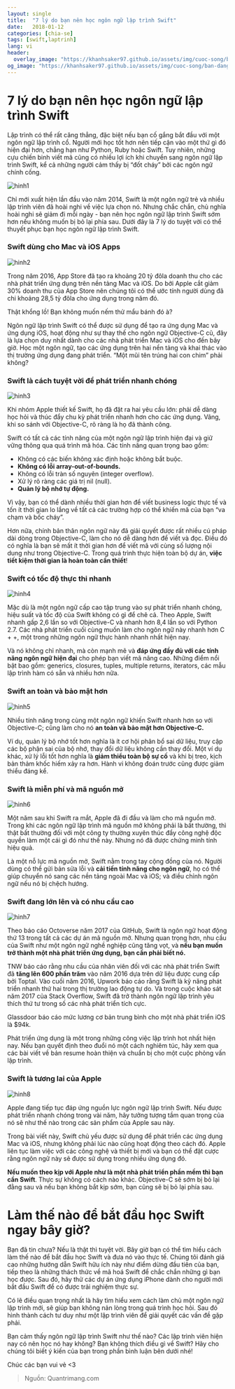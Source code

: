 ```yaml
---
layout: single
title:  "7 lý do bạn nên học ngôn ngữ lập trình Swift"
date:   2018-01-12
categories: [chia-se]
tags: [swift,laptrinh]
lang: vi
header:
  overlay_image: "https://khanhsaker97.github.io/assets/img/cuoc-song/ban-dang-di-dung-huong.jpg"
og_image: "https://khanhsaker97.github.io/assets/img/cuoc-song/ban-dang-di-dung-huong.jpg"
---
```


# 7 lý do bạn nên học ngôn ngữ lập trình Swift
Lập trình có thể rất căng thẳng, đặc biệt nếu bạn cố gắng bắt đầu với một ngôn ngữ lập trình cổ. Người mới học tốt hơn nên tiếp cận vào một thứ gì đó hiện đại hơn, chẳng hạn như Python, Ruby hoặc Swift. Tuy nhiên, những cựu chiến binh viết mã cũng có nhiều lợi ích khi chuyển sang ngôn ngữ lập trình Swift, kể cả những người cảm thấy bị “đốt cháy” bởi các ngôn ngữ chính cống.

![hinh1](https://img.quantrimang.com/photos/image/2018/01/03/hoc-ngon-ngu-lap-trinh-swift-1.jpg)

Chỉ mới xuất hiện lần đầu vào năm 2014, Swift là một ngôn ngữ trẻ và nhiều lập trình viên đã hoài nghi về việc lựa chọn nó. Nhưng chắc chắn, chủ nghĩa hoài nghi sẽ giảm đi mỗi ngày - bạn nên học ngôn ngữ lập trình Swift sớm hơn nếu không muốn bị bỏ lại phía sau. Dưới đây là 7 lý do tuyệt vời có thể thuyết phục bạn học ngôn ngữ lập trình Swift.
### Swift dùng cho Mac và iOS Apps
![hinh2](https://img.quantrimang.com/photos/image/2018/01/03/hoc-ngon-ngu-lap-trinh-swift-2.jpg)

Trong năm 2016, App Store đã tạo ra khoảng 20 tỷ đôla doanh thu cho các nhà phát triển ứng dụng trên nền tảng Mac và iOS. Do bởi Apple cắt giảm 30% doanh thu của App Store nên chúng tôi có thể ước tính người dùng đã chi khoảng 28,5 tỷ đôla cho ứng dụng trong năm đó.

Thật khổng lồ! Bạn không muốn nếm thử mẩu bánh đó à?

Ngôn ngữ lập trình Swift có thể được sử dụng để tạo ra ứng dụng Mac và ứng dụng iOS, hoạt động như sự thay thế cho ngôn ngữ Objective-C cũ, đây là lựa chọn duy nhất dành cho các nhà phát triển Mac và iOS cho đến bây giờ. Học một ngôn ngữ, tạo các ứng dụng trên hai nền tảng và khai thác vào thị trường ứng dụng đang phát triển. “Một mũi tên trúng hai con chim” phải không?
### Swift là cách tuyệt vời để phát triển nhanh chóng

![hinh3](https://img.quantrimang.com/photos/image/2018/01/03/hoc-ngon-ngu-lap-trinh-swift-3.jpg)

Khi nhóm Apple thiết kế Swift, họ đã đặt ra hai yêu cầu lớn: phải dễ dàng học hỏi và thúc đẩy chu kỳ phát triển nhanh hơn cho các ứng dụng. Vâng, khi so sánh với Objective-C, rõ ràng là họ đã thành công.

Swift có tất cả các tính năng của một ngôn ngữ lập trình hiện đại và giữ vững thông qua quá trình mã hóa. Các tính năng quan trọng bao gồm:
* Không có các biến không xác định hoặc không bắt buộc.
* **Không có lỗi array-out-of-bounds.**
* Không có lỗi tràn số nguyên (integer overflow).
* Xử lý rõ ràng các giá trị nil (null).
* **Quản lý bộ nhớ tự động.**

Vì vậy, bạn có thể dành nhiều thời gian hơn để viết business logic thực tế và tốn ít thời gian lo lắng về tất cả các trường hợp có thể khiến mã của bạn “va chạm và bốc cháy”.

Hơn nữa, chính bản thân ngôn ngữ này đã giải quyết được rất nhiều cú pháp dài dòng trong Objective-C, làm cho nó dễ dàng hơn để viết và đọc. Điều đó có nghĩa là bạn sẽ mất ít thời gian hơn để viết mã với cùng số lượng nội dung như trong Objective-C. Trong quá trình thực hiện toàn bộ dự án, **việc tiết kiệm thời gian là hoàn toàn cần thiết**!
### Swift có tốc độ thực thi nhanh

![hinh4](https://img.quantrimang.com/photos/image/2018/01/03/hoc-ngon-ngu-lap-trinh-swift-4.jpg)

Mặc dù là một ngôn ngữ cấp cao tập trung vào sự phát triển nhanh chóng, hiệu suất và tốc độ của Swift không có gì để chê cả. Theo Apple, Swift nhanh gấp 2,6 lần so với Objective-C và nhanh hơn 8,4 lần so với Python 2.7. Các nhà phát triển cuối cùng muốn làm cho ngôn ngữ này nhanh hơn C + +, một trong những ngôn ngữ thực hành nhanh nhất hiện nay.

Và nó không chỉ nhanh, mà còn mạnh mẽ và **đáp ứng đầy đủ với các tính năng ngôn ngữ hiện đại** cho phép bạn viết mã nâng cao. Những điểm nổi bật bao gồm: generics, closures, tuples, multiple returns, iterators, các mẫu lập trình hàm có sẵn và nhiều hơn nữa.
### Swift an toàn và bảo mật hơn
![hinh5](https://img.quantrimang.com/photos/image/2018/01/03/hoc-ngon-ngu-lap-trinh-swift-5.jpg)

Nhiều tính năng trong cùng một ngôn ngữ khiến Swift nhanh hơn so với Objective-C; cũng làm cho nó **an toàn và bảo mật hơn Objective-C.**

Ví dụ, quản lý bộ nhớ tốt hơn nghĩa là ít cơ hội phân bổ sai dữ liệu, truy cập các bộ phận sai của bộ nhớ, thay đổi dữ liệu không cần thay đổi. Một ví dụ khác, xử lý lỗi tốt hơn nghĩa là **giảm thiểu toàn bộ sự cố** và khi bị treo, kịch bản thảm khốc hiếm xảy ra hơn. Hành vi không đoán trước cũng được giảm thiểu đáng kể.
### Swift là miễn phí và mã nguồn mở
![hinh6](https://img.quantrimang.com/photos/image/2018/01/03/hoc-ngon-ngu-lap-trinh-swift-6.jpg)

Một năm sau khi Swift ra mắt, Apple đã đi đầu và làm cho mã nguồn mở. Trong khi các ngôn ngữ lập trình mã nguồn mở không phải là bất thường, thì thật bất thường đối với một công ty thường xuyên thúc đẩy công nghệ độc quyền làm một cái gì đó như thế này. Nhưng nó đã được chứng minh tính hiệu quả.

Là một nỗ lực mã nguồn mở, Swift nằm trong tay cộng đồng của nó. Người dùng có thể gửi bản sửa lỗi và **cải tiến tính năng cho ngôn ngữ**, họ có thể giúp chuyển nó sang các nền tảng ngoài Mac và iOS; và điều chỉnh ngôn ngữ nếu nó bị chệch hướng.
### Swift đang lớn lên và có nhu cầu cao
![hinh7](https://img.quantrimang.com/photos/image/2018/01/03/hoc-ngon-ngu-lap-trinh-swift-7.jpg)

Theo báo cáo Octoverse năm 2017 của GitHub, Swift là ngôn ngữ hoạt động thứ 13 trong tất cả các dự án mã nguồn mở. Nhưng quan trọng hơn, nhu cầu của Swift như một ngôn ngữ nghề nghiệp cũng tăng vọt, và **nếu bạn muốn trở thành một nhà phát triển ứng dụng, bạn cần phải biết nó.**

TNW báo cáo rằng nhu cầu của nhân viên đối với các nhà phát triển Swift đã **tăng lên 600 phần trăm** vào năm 2016 dựa trên dữ liệu được cung cấp bởi Toptal. Vào cuối năm 2016, Upwork báo cáo rằng Swift là kỹ năng phát triển nhanh thứ hai trong thị trường lao động tự do. Và trong cuộc khảo sát năm 2017 của Stack Overflow, Swift đã trở thành ngôn ngữ lập trình yêu thích thứ tư trong số các nhà phát triển tích cực.

Glassdoor báo cáo mức lương cơ bản trung bình cho một nhà phát triển iOS là $94k.

Phát triển ứng dụng là một trong những công việc lập trình hot nhất hiện nay. Nếu bạn quyết định theo đuổi nó một cách nghiêm túc, hãy xem qua các bài viết về bản resume hoàn thiện và chuẩn bị cho một cuộc phỏng vấn lập trình.
### Swift là tương lai của Apple
![hinh8](https://img.quantrimang.com/photos/image/2018/01/03/hoc-ngon-ngu-lap-trinh-swift-8.jpg)

Apple đang tiếp tục đáp ứng nguồn lực ngôn ngữ lập trình Swift. Nếu được phát triển nhanh chóng trong vài năm, hãy tưởng tượng tầm quan trọng của nó sẽ như thế nào trong các sản phẩm của Apple sau này.

Trong bài viết này, Swift chủ yếu được sử dụng để phát triển các ứng dụng Mac và iOS, nhưng không phải lúc nào cũng hoạt động theo cách đó. Apple liên tục làm việc với các công nghệ và thiết bị mới và bạn có thể đặt cược rằng ngôn ngữ này sẽ được sử dụng trong nhiều ứng dụng đó.

**Nếu muốn theo kịp với Apple như là một nhà phát triển phần mềm thì bạn cần Swift**. Thực sự không có cách nào khác. Objective-C sẽ sớm bị bỏ lại đằng sau và nếu bạn không bắt kịp sớm, bạn cũng sẽ bị bỏ lại phía sau.

# Làm thế nào để bắt đầu học Swift ngay bây giờ?
Bạn đã tin chưa? Nếu là thật thì tuyệt vời. Bây giờ bạn có thể tìm hiểu cách làm thế nào để bắt đầu học Swift và đưa nó vào thực tế. Chúng tôi đánh giá cao những hướng dẫn Swift hữu ích này như điểm dừng đầu tiên của bạn, tiếp theo là những thách thức về mã hoá Swift để chắc chắn những gì bạn học được. Sau đó, hãy thử các dự án ứng dụng iPhone dành cho người mới bắt đầu Swift để có được trải nghiệm thực sự.

Có lẽ điều quan trọng nhất là hãy tìm hiểu xem cách làm chủ một ngôn ngữ lập trình mới, sẽ giúp bạn không nản lòng trong quá trình học hỏi. Sau đó hình thành cách tư duy như một lập trình viên để giải quyết các vấn đề gặp phải.

Bạn cảm thấy ngôn ngữ lập trình Swift như thế nào? Các lập trình viên hiện nay có nên học nó hay không? Bạn không thích điều gì về Swift? Hãy cho chúng tôi biết ý kiến của bạn trong phần bình luận bên dưới nhé!

Chúc các bạn vui vẻ <3

>Nguồn: Quantrimang.com
